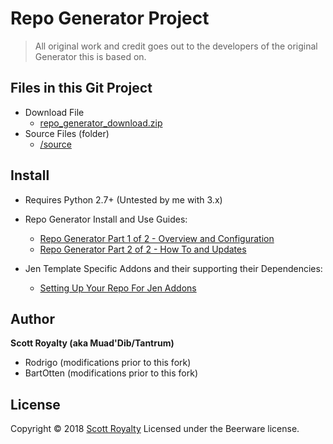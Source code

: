 # Repo Generator Project

> All original work and credit goes out to the developers of the original Generator this is based on.

## Files in this Git Project

- Download File
    - [repo_generator_download.zip](https://github.com/muaddibttv/tools_and_parsers/raw/master/Kodi%20Related%20Python%20Scripts/Repo%20Generator/repo_generator_download.zip)
- Source Files (folder)
    - [/source](https://github.com/muaddibttv/tools_and_parsers/tree/master/Kodi%20Related%20Python%20Scripts/Repo%20Generator/source)

## Install

- Requires Python 2.7+ (Untested by me with 3.x)
- Repo Generator Install and Use Guides:
    - [Repo Generator Part 1 of 2 - Overview and Configuration](https://www.youtube.com/watch?v=mIspv97RWQw&index=3&list=PLYkSOUo1Vu4ZN6l6xJ9fzJ-d0Y_-ACo68)
    - [Repo Generator Part 2 of 2 - How To and Updates](https://www.youtube.com/watch?v=oJMPjio3TU0&index=4&list=PLYkSOUo1Vu4ZN6l6xJ9fzJ-d0Y_-ACo68)

- Jen Template Specific Addons and their supporting their Dependencies:
    - [Setting Up Your Repo For Jen Addons](https://www.youtube.com/watch?v=_D5jYpMzP4E&index=5&list=PLYkSOUo1Vu4ZN6l6xJ9fzJ-d0Y_-ACo68&t)

## Author

**Scott Royalty (aka Muad'Dib/Tantrum)**

* Rodrigo (modifications prior to this fork)
* BartOtten (modifications prior to this fork)

## License

Copyright © 2018 [Scott Royalty](https://github.com/muaddibttv)
Licensed under the Beerware license.
